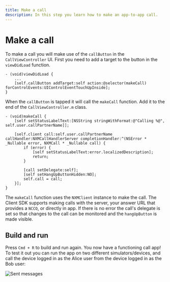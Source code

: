 ```yaml
---
title: Make a call
description: In this step you learn how to make an app-to-app call.
---
```


# Make a call

To make a call you will make use of the `callButton` in the `CallViewController` UI. First you need to add a target to the button in the `viewDidLoad` function.

```objective_c
- (void)viewDidLoad {
    ...
    [self.callButton addTarget:self action:@selector(makeCall) forControlEvents:UIControlEventTouchUpInside];
}
```

When the `callButton` is tapped it will call the `makeCall` function. Add it to the end of the `CallViewController.m` class.

```objective_c
- (void)makeCall {
    [self setStatusLabelText:[NSString stringWithFormat:@"Calling %@", self.user.callPartnerName]];
    
    [self.client call:self.user.callPartnerName callHandler:NXMCallHandlerServer completionHandler:^(NSError * _Nullable error, NXMCall * _Nullable call) {
        if (error) {
            [self setStatusLabelText:error.localizedDescription];
            return;
        }
        
        [call setDelegate:self];
        [self setHangUpButtonHidden:NO];
        self.call = call;
    }];
}
```

The `makeCall` function uses the `NXMClient` instance to make the call. The Client SDK supports making calls with the server, your answer URL that provides a `NCCO`, or directly in app. If there is no error the call's delegate is set so that changes to the call can be monitored and the `hangUpButton` is made visible.

## Build and run

Press `Cmd + R` to build and run again. You now have a functioning call app! To test it out you can run the app on two different simulators/devices, and call the device logged in as the Alice user from the device logged in as the Bob user:

![Sent messages](/images/client-sdk/ios-in-app-voice/active-call.png)